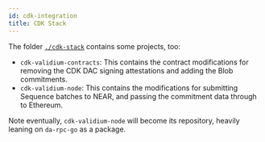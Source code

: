 ```yaml
---
id: cdk-integration
title: CDK Stack
---
```


The folder [`./cdk-stack`](https://github.com/near/rollup-data-availability/tree/main/cdk-stack) contains some projects, too:

- `cdk-validium-contracts`: This contains the contract modifications for removing the CDK DAC signing attestations and adding the Blob commitments.
- `cdk-validium-node`: This contains the modifications for submitting Sequence batches to NEAR, and passing the commitment data through to Ethereum.

Note eventually, `cdk-validium-node` will become its repository, heavily leaning on `da-rpc-go` as a package.